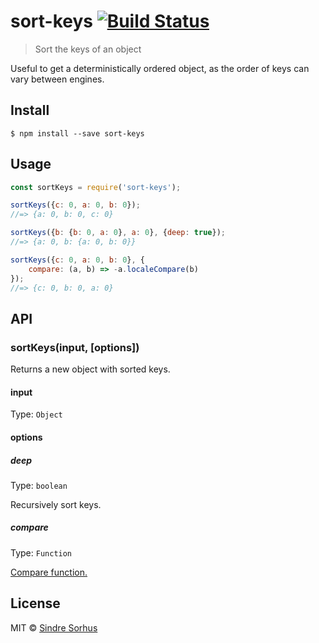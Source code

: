 # sort-keys [![Build Status](https://travis-ci.org/sindresorhus/sort-keys.svg?branch=master)](https://travis-ci.org/sindresorhus/sort-keys)

> Sort the keys of an object

Useful to get a deterministically ordered object, as the order of keys can vary between engines.


## Install

```
$ npm install --save sort-keys
```


## Usage

```js
const sortKeys = require('sort-keys');

sortKeys({c: 0, a: 0, b: 0});
//=> {a: 0, b: 0, c: 0}

sortKeys({b: {b: 0, a: 0}, a: 0}, {deep: true});
//=> {a: 0, b: {a: 0, b: 0}}

sortKeys({c: 0, a: 0, b: 0}, {
	compare: (a, b) => -a.localeCompare(b)
});
//=> {c: 0, b: 0, a: 0}
```


## API

### sortKeys(input, [options])

Returns a new object with sorted keys.

#### input

Type: `Object`

#### options

##### deep

Type: `boolean`

Recursively sort keys.

##### compare

Type: `Function`

[Compare function.](https://developer.mozilla.org/en-US/docs/Web/JavaScript/Reference/Global_Objects/Array/sort)


## License

MIT © [Sindre Sorhus](https://sindresorhus.com)
